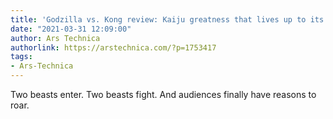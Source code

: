 ```yaml
---
title: 'Godzilla vs. Kong review: Kaiju greatness that lives up to its absurd title'
date: "2021-03-31 12:09:00"
author: Ars Technica
authorlink: https://arstechnica.com/?p=1753417
tags:
- Ars-Technica
---
```

Two beasts enter. Two beasts fight. And audiences finally have reasons to roar.